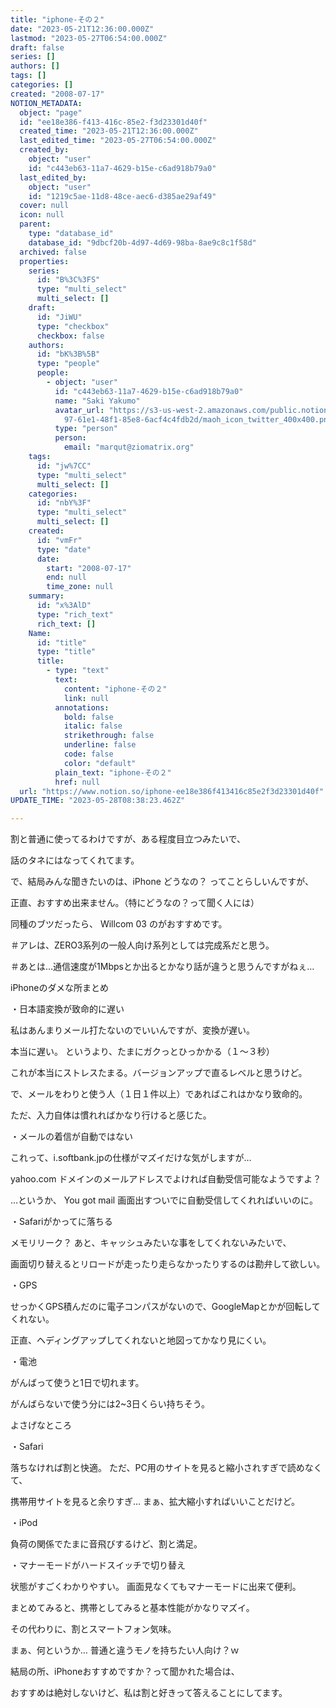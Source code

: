 ```yaml
---
title: "iphone-その２"
date: "2023-05-21T12:36:00.000Z"
lastmod: "2023-05-27T06:54:00.000Z"
draft: false
series: []
authors: []
tags: []
categories: []
created: "2008-07-17"
NOTION_METADATA:
  object: "page"
  id: "ee18e386-f413-416c-85e2-f3d23301d40f"
  created_time: "2023-05-21T12:36:00.000Z"
  last_edited_time: "2023-05-27T06:54:00.000Z"
  created_by:
    object: "user"
    id: "c443eb63-11a7-4629-b15e-c6ad918b79a0"
  last_edited_by:
    object: "user"
    id: "1219c5ae-11d8-48ce-aec6-d385ae29af49"
  cover: null
  icon: null
  parent:
    type: "database_id"
    database_id: "9dbcf20b-4d97-4d69-98ba-8ae9c8c1f58d"
  archived: false
  properties:
    series:
      id: "B%3C%3FS"
      type: "multi_select"
      multi_select: []
    draft:
      id: "JiWU"
      type: "checkbox"
      checkbox: false
    authors:
      id: "bK%3B%5B"
      type: "people"
      people:
        - object: "user"
          id: "c443eb63-11a7-4629-b15e-c6ad918b79a0"
          name: "Saki Yakumo"
          avatar_url: "https://s3-us-west-2.amazonaws.com/public.notion-static.com/3ad1c4\
            97-61e1-48f1-85e8-6acf4c4fdb2d/maoh_icon_twitter_400x400.png"
          type: "person"
          person:
            email: "marqut@ziomatrix.org"
    tags:
      id: "jw%7CC"
      type: "multi_select"
      multi_select: []
    categories:
      id: "nbY%3F"
      type: "multi_select"
      multi_select: []
    created:
      id: "vmFr"
      type: "date"
      date:
        start: "2008-07-17"
        end: null
        time_zone: null
    summary:
      id: "x%3AlD"
      type: "rich_text"
      rich_text: []
    Name:
      id: "title"
      type: "title"
      title:
        - type: "text"
          text:
            content: "iphone-その２"
            link: null
          annotations:
            bold: false
            italic: false
            strikethrough: false
            underline: false
            code: false
            color: "default"
          plain_text: "iphone-その２"
          href: null
  url: "https://www.notion.so/iphone-ee18e386f413416c85e2f3d23301d40f"
UPDATE_TIME: "2023-05-28T08:38:23.462Z"

---
```

<link rel="stylesheet" href="https://cdn.jsdelivr.net/npm/katex@0.16.2/dist/katex.min.css" integrity="sha384-bYdxxUwYipFNohQlHt0bjN/LCpueqWz13HufFEV1SUatKs1cm4L6fFgCi1jT643X" crossorigin="anonymous">


割と普通に使ってるわけですが、ある程度目立つみたいで、


話のタネにはなってくれてます。


で、結局みんな聞きたいのは、iPhone どうなの？ ってことらしいんですが、


正直、おすすめ出来ません。（特にどうなの？って聞く人には）


同種のブツだったら、 Willcom 03 のがおすすめです。


＃アレは、ZERO3系列の一般人向け系列としては完成系だと思う。


＃あとは…通信速度が1Mbpsとか出るとかなり話が違うと思うんですがねぇ…


iPhoneのダメな所まとめ


・日本語変換が致命的に遅い


私はあんまりメール打たないのでいいんですが、変換が遅い。


本当に遅い。 というより、たまにガクっとひっかかる（１～３秒）


これが本当にストレスたまる。バージョンアップで直るレベルと思うけど。


で、メールをわりと使う人（１日１件以上）であればこれはかなり致命的。


ただ、入力自体は慣れればかなり行けると感じた。


・メールの着信が自動ではない


これって、i.softbank.jpの仕様がマズイだけな気がしますが…


yahoo.com ドメインのメールアドレスでよければ自動受信可能なようですよ？


…というか、 You got mail 画面出すついでに自動受信してくれればいいのに。


・Safariがかってに落ちる


メモリリーク？ あと、キャッシュみたいな事をしてくれないみたいで、


画面切り替えるとリロードが走ったり走らなかったりするのは勘弁して欲しい。


・GPS


せっかくGPS積んだのに電子コンパスがないので、GoogleMapとかが回転してくれない。


正直、ヘディングアップしてくれないと地図ってかなり見にくい。


・電池


がんばって使うと1日で切れます。


がんばらないで使う分には2~3日くらい持ちそう。


よさげなところ


・Safari


落ちなければ割と快適。 ただ、PC用のサイトを見ると縮小されすぎで読めなくて、


携帯用サイトを見ると余りすぎ… まぁ、拡大縮小すればいいことだけど。


・iPod


負荷の関係でたまに音飛びするけど、割と満足。


・マナーモードがハードスイッチで切り替え


状態がすごくわかりやすい。 画面見なくてもマナーモードに出来て便利。


まとめてみると、携帯としてみると基本性能がかなりマズイ。


その代わりに、割とスマートフォン気味。


まぁ、何というか… 普通と違うモノを持ちたい人向け？ｗ


結局の所、iPhoneおすすめですか？って聞かれた場合は、


おすすめは絶対しないけど、私は割と好きって答えることにしてます。

